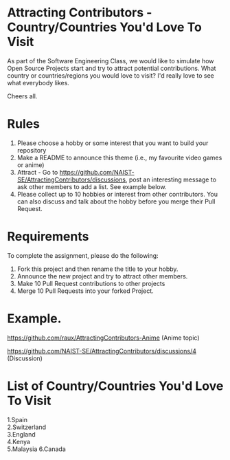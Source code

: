 # Attracting Contributors - Country/Countries You'd Love To Visit
As part of the Software Engineering Class, we would like to simulate how Open Source Projects start and try to attract potential contributions.
What country or countries/regions you would love to visit? I'd really love to see what everybody likes.

Cheers all.

# Rules

1. Please choose a hobby or some interest that you want to build your repository
2. Make a README to announce this theme (i.e., my favourite video games or anime)
3. Attract - Go to https://github.com/NAIST-SE/AttractingContributors/discussions, post an interesting message to ask other members to add a list. See example below.
4. Please collect up to 10 hobbies or interest from other contributors. You can also discuss and talk about the hobby before you merge their Pull Request.

# Requirements
To complete the assignment, please do the following:
1. Fork this project and then rename the title to your hobby. 
2. Announce the new project and try to attract other members.
3. Make 10 Pull Request contributions to other projects
4. Merge 10 Pull Requests into your forked Project.

# Example. 
https://github.com/raux/AttractingContributors-Anime (Anime topic)

https://github.com/NAIST-SE/AttractingContributors/discussions/4 (Discussion)

# List of Country/Countries You'd Love To Visit
1.Spain</br>
2.Switzerland</br>
3.England</br>
4.Kenya  
5.Malaysia
6.Canada

